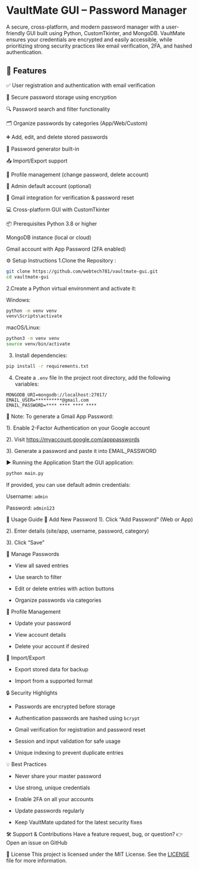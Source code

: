# VaultMate GUI – Password Manager

A secure, cross-platform, and modern password manager with a user-friendly GUI built using Python, CustomTkinter, and MongoDB. VaultMate ensures your credentials are encrypted and easily accessible, while prioritizing strong security practices like email verification, 2FA, and hashed authentication.


## 🚀 Features

✅ User registration and authentication with email verification

🔐 Secure password storage using encryption

🔍 Password search and filter functionality

🗂️ Organize passwords by categories (App/Web/Custom)

➕ Add, edit, and delete stored passwords

🔄 Password generator built-in

📤 Import/Export support

👤 Profile management (change password, delete account)

🧠 Admin default account (optional)

📧 Gmail integration for verification & password reset

💻 Cross-platform GUI with CustomTkinter


📦 Prerequisites
Python 3.8 or higher

MongoDB instance (local or cloud)

Gmail account with App Password (2FA enabled)

⚙️ Setup Instructions
1.Clone the Repository :
```bash
git clone https://github.com/webtech781/vaultmate-gui.git
cd vaultmate-gui
```
2.Create a Python virtual environment and activate it:

Windows:

```bash
python -m venv venv
venv\Scripts\activate
```

macOS/Linux:
```bash
python3 -m venv venv
source venv/bin/activate
```

3. Install dependencies:
```bash
pip install -r requirements.txt
```

4. Create a `.env` file
   In the project root directory, add the following variables:
```
MONGODB_URI=mongodb://localhost:27017/
EMAIL_USER=**********@gmail.com
EMAIL_PASSWORD=**** **** **** ****
```

🔐 Note:
To generate a Gmail App Password:

1). Enable 2-Factor Authentication on your Google account

2). Visit https://myaccount.google.com/apppasswords

3). Generate a password and paste it into EMAIL_PASSWORD

▶️ Running the Application
Start the GUI application:
   ```bash
   python main.py
   ```
If provided, you can use default admin credentials:

Username: ```admin```

Password: ```admin123```

🧭 Usage Guide
🔐 Add New Password
1). Click “Add Password” (Web or App)

2). Enter details (site/app, username, password, category)

3). Click “Save”

📂 Manage Passwords
- View all saved entries

- Use search to filter

- Edit or delete entries with action buttons

- Organize passwords via categories

👤 Profile Management
- Update your password

- View account details

- Delete your account if desired

🧠 Import/Export
- Export stored data for backup

- Import from a supported format

🔒 Security Highlights
- Passwords are encrypted before storage

- Authentication passwords are hashed using ```bcrypt```

- Gmail verification for registration and password reset

- Session and input validation for safe usage

- Unique indexing to prevent duplicate entries

💡 Best Practices
- Never share your master password

- Use strong, unique credentials

- Enable 2FA on all your accounts

- Update passwords regularly

- Keep VaultMate updated for the latest security fixes

🛠️ Support & Contributions
Have a feature request, bug, or question?
👉 Open an issue on GitHub

📄 License
This project is licensed under the MIT License. See the [LICENSE](http://github.com/webtech781/vaultmate-gui?tab=MIT-1-ov-file) file for more information.

